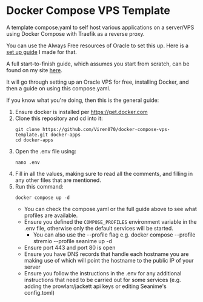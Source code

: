# Docker Compose VPS Template

A template compose.yaml to self host various applications on a server/VPS using Docker Compose with Traefik as a reverse proxy.

You can use the Always Free resources of Oracle to set this up. Here is a [set up guide](https://guides.viren070.me/oracle) I made for that. 

A full start-to-finish guide, which assumes you start from scratch, can be found on my site [here](https://guides.viren070.me/selfhosting).

It will go through setting up an Oracle VPS for free, installing Docker, and then a guide on using this compose.yaml. 

If you know what you're doing, then this is the general guide:

1. Ensure docker is installed per https://get.docker.com
2. Clone this repository and cd into it:
   ```
   git clone https://github.com/Viren070/docker-compose-vps-template.git docker-apps
   cd docker-apps
   ```
3. Open the .env file using:
   ```
   nano .env
   ```
4. Fill in all the values, making sure to read all the comments, and filling in any other files that are mentioned. 
5. Run this command:
   ```
   docker compose up -d
   ```
   - You can check the compose.yaml or the full guide above to see what profiles are available.
   - Ensure you defined the `COMPOSE_PROFILES` environment variable in the .env file, otherwise only the default services will be started.
      - You can also use the --profile flag e.g. docker compose --profile stremio --profile seanime up -d
   - Ensure port 443 and port 80 is open
   - Ensure you have DNS records that handle each hostname you are making use of which will point the hostname to the public IP of your server
   - Ensure you follow the instructions in the .env for any additional instructions that need to be carried out for some services (e.g. adding the prowlarr/jackett api keys or editing Seanime's config.toml)
  
